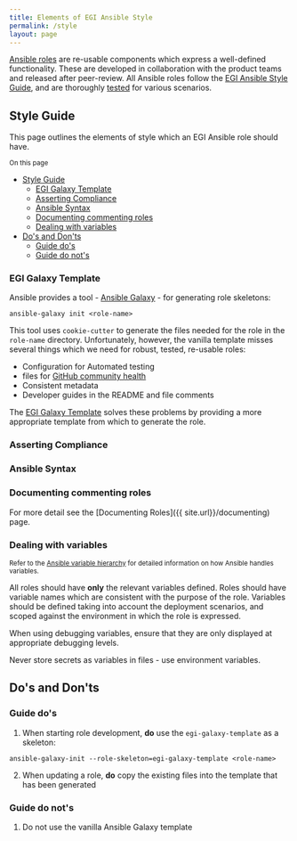 ```yaml
---
title: Elements of EGI Ansible Style
permalink: /style
layout: page
---
```


[Ansible roles](https://docs.ansible.com/ansible/latest/user_guide/playbooks_reuse_roles.html) are re-usable components which express a well-defined functionality.
These are developed in collaboration with the product teams and released after peer-review.
All Ansible roles follow the [EGI Ansible Style Guide](https://github.com/EGI-Federation/ansible-style-guide), and are thoroughly [tested](/test) for various scenarios.

## Style Guide

This page outlines the elements of style which an EGI Ansible role should have.

<small>On this page</small>

- [Style Guide](#style-guide)
  - [EGI Galaxy Template](#egi-galaxy-template)
  - [Asserting Compliance](#asserting-compliance)
  - [Ansible Syntax](#ansible-syntax)
  - [Documenting commenting roles](#documenting-commenting-roles)
  - [Dealing with variables](#dealing-with-variables)
- [Do's and Don'ts](#dos-and-donts)
  - [Guide do's <i class="far fa-check-circle"></i>](#guide-dos-i-class%22far-fa-check-circle%22i)
  - [Guide do not's](#guide-do-nots)


### EGI Galaxy Template

Ansible provides a tool - [Ansible Galaxy]() - for generating role skeletons:

```
ansible-galaxy init <role-name>
```

This tool uses `cookie-cutter` to generate the files needed for the role in the `role-name` directory.
Unfortunately, however, the vanilla template misses several things which we need for robust, tested, re-usable roles:

  - Configuration for Automated testing
  - files for [GitHub community health]()
  - Consistent metadata
  - Developer guides in the README and file comments

The [EGI Galaxy Template]() solves these problems by providing a more appropriate template from which to generate the role.

### Asserting Compliance

### Ansible Syntax

### Documenting commenting roles

For more detail see the [Documenting Roles]({{ site.url}}/documenting) page.

### Dealing with variables

<small><i class="far fa-hand-point-right"></i> Refer to the [Ansible variable hierarchy]() for detailed information on how Ansible handles variables.</small>

All roles should have **only** the relevant variables defined.
Roles should have variable names which are consistent with the purpose of the role.
Variables should be defined taking into account the deployment scenarios, and scoped against the environment in which the role is expressed.

When using debugging variables, ensure that they are only displayed at appropriate debugging levels.

Never store secrets as variables in files - use environment variables.


## Do's and Don'ts

### Guide do's <span class="green"><i class="far fa-check-circle"></i></span>

  1. When starting role development, **do** use the `egi-galaxy-template` as a skeleton:  
   ```
   ansible-galaxy-init --role-skeleton=egi-galaxy-template <role-name>
   ```
  2. When updating a role, **do** copy the existing files into the template that has been generated

### Guide do not's

  1. Do not use the vanilla Ansible Galaxy template 
